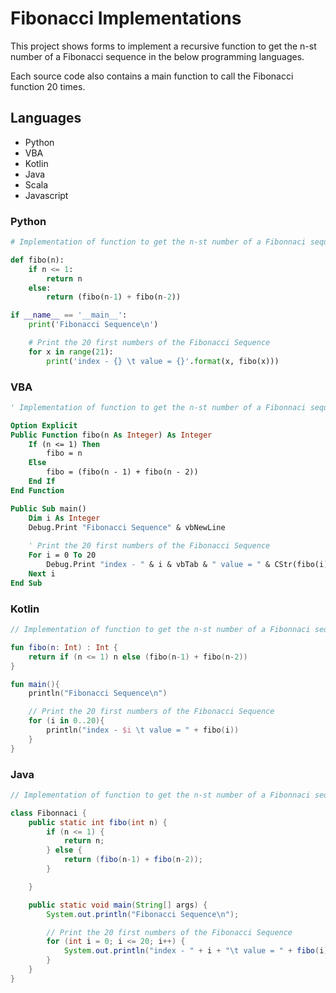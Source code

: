 # Fibonacci Implementations
This project shows forms to implement a recursive function to get the n-st number of a Fibonacci sequence in the below programming languages.

Each source code also contains a main function to call the Fibonacci function 20 times.

## Languages
* Python
* VBA
* Kotlin
* Java
* Scala
* Javascript

### Python
```python
# Implementation of function to get the n-st number of a Fibonnaci sequence in Python 

def fibo(n):
    if n <= 1:
        return n
    else:
        return (fibo(n-1) + fibo(n-2))

if __name__ == '__main__':
    print('Fibonacci Sequence\n')

    # Print the 20 first numbers of the Fibonacci Sequence
    for x in range(21):
        print('index - {} \t value = {}'.format(x, fibo(x)))
```

### VBA
```vb
' Implementation of function to get the n-st number of a Fibonnaci sequence in VBA

Option Explicit
Public Function fibo(n As Integer) As Integer
    If (n <= 1) Then
        fibo = n
    Else
        fibo = (fibo(n - 1) + fibo(n - 2))
    End If
End Function

Public Sub main()
    Dim i As Integer
    Debug.Print "Fibonacci Sequence" & vbNewLine
    
    ' Print the 20 first numbers of the Fibonacci Sequence 
    For i = 0 To 20
        Debug.Print "index - " & i & vbTab & " value = " & CStr(fibo(i))
    Next i
End Sub
```

### Kotlin
```kotlin
// Implementation of function to get the n-st number of a Fibonnaci sequence in Kotlin

fun fibo(n: Int) : Int {
    return if (n <= 1) n else (fibo(n-1) + fibo(n-2))
}

fun main(){
    println("Fibonacci Sequence\n")

    // Print the 20 first numbers of the Fibonacci Sequence
    for (i in 0..20){
        println("index - $i \t value = " + fibo(i))
    }
}
```

### Java
```java
// Implementation of function to get the n-st number of a Fibonnaci sequence in Java

class Fibonnaci {
    public static int fibo(int n) {
        if (n <= 1) {
            return n;
        } else {
            return (fibo(n-1) + fibo(n-2));
        }

    }

    public static void main(String[] args) {
        System.out.println("Fibonacci Sequence\n");

        // Print the 20 first numbers of the Fibonacci Sequence
        for (int i = 0; i <= 20; i++) {
            System.out.println("index - " + i + "\t value = " + fibo(i));
        }
    }
}
```